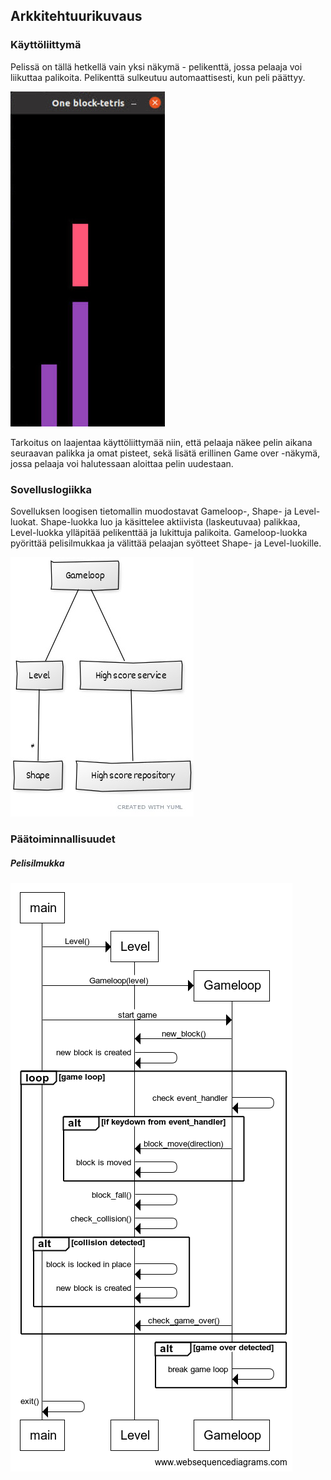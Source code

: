 ## Arkkitehtuurikuvaus

### Käyttöliittymä

Pelissä on tällä hetkellä vain yksi näkymä - pelikenttä, jossa pelaaja voi liikuttaa palikoita. Pelikenttä sulkeutuu automaattisesti, kun peli päättyy.

![Käyttöliittymä](./kuvat/kayttoliittyma.jpg)

Tarkoitus on laajentaa käyttöliittymää niin, että pelaaja näkee pelin aikana seuraavan palikka ja omat pisteet, sekä lisätä erillinen Game over -näkymä, jossa pelaaja voi halutessaan aloittaa pelin uudestaan.

### Sovelluslogiikka

Sovelluksen loogisen tietomallin muodostavat Gameloop-, Shape- ja Level-luokat. Shape-luokka luo ja käsittelee aktiivista (laskeutuvaa) palikkaa, Level-luokka ylläpitää pelikenttää ja lukittuja palikoita. Gameloop-luokka pyörittää pelisilmukkaa ja välittää pelaajan syötteet Shape- ja Level-luokille.

![Luokkakaavio](./kuvat/luokkakaavio2.jpg)

### Päätoiminnallisuudet

##### Pelisilmukka

![Peliloopin sekvenssikaavio](./kuvat/sekvenssikaavio.png)